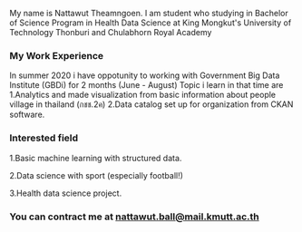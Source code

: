 My name is Nattawut Theamngoen. I am student who studying in Bachelor of Science Program in Health Data Science at King Mongkut's University of Technology Thonburi and Chulabhorn Royal Academy

### My Work Experience
In summer 2020 i have oppotunity to working with  Government Big Data Institute (GBDi) for 2 months (June - August)
Topic i learn in that time are
1.Analytics and made visualization from basic information about people village in thailand (กชช.2ค)
2.Data catalog set up for organization from CKAN software.

### Interested field
1.Basic machine learning with structured data.


2.Data science with sport (especially football!)


3.Health data science project.

### You can contract me at nattawut.ball@mail.kmutt.ac.th






<!--
**onimaruball/onimaruball** is a ✨ _special_ ✨ repository because its `README.md` (this file) appears on your GitHub profile.

Here are some ideas to get you started:

- 🔭 I’m currently working on ...
- 🌱 I’m currently learning ...
- 👯 I’m looking to collaborate on ...
- 🤔 I’m looking for help with ...
- 💬 Ask me about ...
- 📫 How to reach me: ...
- 😄 Pronouns: ...
- ⚡ Fun fact: ...
-->
